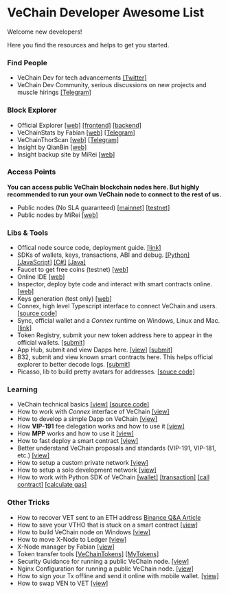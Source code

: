 # VeChain Developer Awesome List

Welcome new developers!

Here you find the resources and helps to get you started.

### Find People

- VeChain Dev for tech advancements [[Twitter]](https://twitter.com/vechaindev)
- VeChain Dev Community, serious discussions on new projects and muscle hirings [[Telegram]](https://t.me/VeChainDevCommunity)

### Block Explorer
- Official Explorer [[web]](https://explore.vechain.org/) [[frontend]](https://github.com/vechain/explorer) [[backend]](https://github.com/vechain/mass)
- VeChainStats by Fabian [[web]](https://vechainstats.com/) [[Telegram]](https://t.me/vechainstats)
- VeChainThorScan [[web]](https://vechainthorscan.com) [[Telegram]](https://t.me/vechainthorscan)
- Insight by QianBin [[web]](https://insight.vecha.in)
- Insight backup site by MiRei [[web]](https://explore.veblocks.net/)

### Access Points

**You can access public VeChain blockchain nodes here. But highly recommended to run your own VeChain node to connect to the rest of us.**

- Public nodes (No SLA guaranteed) [[mainnet]](https://sync-mainnet.vechain.org/) [[testnet]](https://sync-testnet.vechain.org/)
- Public nodes by MiRei [[web]](https://github.com/mirei83/VeChain-PublicNodes)

### Libs & Tools

- Offical node source code, deployment guide. [[link]](https://github.com/vechain/thor)
- SDKs of wallets, keys, transactions, ABI and debug.  [[Python]](https://github.com/vechain/thor-devkit.py) [[JavaScript]](https://github.com/vechain/thor-devkit.js) [[C#]](https://github.com/vechain/thor-devkit.netcore) [[Java]](https://github.com/laalaguer/thor-devkit.java)
- Faucet to get free coins (testnet) [[web]](https://faucet.vecha.in/)
- Online IDE [[web]](https://vechainstore.com/ide)
- Inspector, deploy byte code and interact with smart contracts online. [[web]](https://inspector.vecha.in/)
- Keys generation (test only) [[web]](https://laalaguer.github.io/VeChain-Address/)
- Connex, high level Typescript interface to connect VeChain and users. [[source code]](https://github.com/vechain/connex)
- Sync, official wallet and a *Connex* runtime on Windows, Linux and Mac. [[link]](https://github.com/vechain/thor-sync.electron)
- Token Registry, submit your new token address here to appear in the official wallets. [[submit]](https://github.com/vechain/token-registry)
- App Hub, submit and view Dapps here. [[view]](https://apps.vechain.org/) [[submit]](https://github.com/vechain/app-hub)
- B32, submit and view known smart contracts here. This helps official explorer to better decode logs. [[submit]](https://github.com/vechain/b32)
- Picasso, lib to build pretty avatars for addresses. [[souce code]](https://github.com/vechain/picasso)

### Learning

- VeChain technical basics [[view]](https://docs.vechain.org/) [[source code]](https://github.com/vechain/docs)
- How to work with *Connex* interface of VeChain [[view]](https://docs.vechain.org/)
- How to develop a simple Dapp on VeChain [[view]](https://abyteahead.medium.com/how-to-develop-a-dapp-on-vechain-i-intro-86ccc48ef079?source=your_stories_page-------------------------------------)
- How **VIP-191** fee delegation works and how to use it [[view]](https://abyteahead.medium.com/how-to-integrate-vip-191-i-f50971bb89eb)
- How **MPP** works and how to use it [[view]](https://mirei83.medium.com/how-vechain-mpp-works-and-how-to-use-it-f8affabce7e7)
- How to fast deploy a smart contract [[view]](https://abyteahead.medium.com/how-to-fast-deploy-a-smart-contract-on-vechain-with-bare-hands-eab8d7d96b43)
- Better understand VeChain proposals and standards (VIP-191, VIP-181, etc.) [[view]](https://github.com/vechain/vips/)
- How to setup a custom private network [[view]](https://mirei83.medium.com/vechain-customnetwork-the-bfc-story-f6ede804c94d)
- How to setup a solo development network [[view]](https://mirei83.medium.com/vechain-solo-development-environment-7707f41ac4a7)
- How to work with Python SDK of VeChain [[wallet]](https://mirei83.medium.com/howto-vechain-blockchain-part-1-8eba9b9e2874) [[transaction]](https://mirei83.medium.com/howto-vechain-blockchain-part-2-6ccd31f320c) [[call contract]](https://mirei83.medium.com/howto-vechain-blockchain-part-6-efabbd7b050f) [[calculate gas]](https://mirei83.medium.com/howto-vechain-blockchain-part-7-6b41b1080cd)

### Other Tricks

- How to recover VET sent to an ETH address [Binance Q&A Article](https://support.binance.us/hc/en-us/articles/360050437374-How-to-Recover-VET-Sent-to-an-ETH-Address)
- How to save your VTHO that is stuck on a smart contract [[view]](https://github.com/laalaguer/vechain-withdraw-vtho)
- How to build VeChain node on Windows [[view]](https://mirei83.medium.com/how-to-build-and-use-vechain-thor-in-microsoft-windows-d538c66390e6)
- How to move X-Node to Ledger [[view]](https://mirei83.medium.com/how-to-move-a-vechain-x-node-token-to-a-ledger-nano-hardware-wallet-7935ae218c47) 
- X-Node manager by Fabian [[view]](https://manager.vechainstats.com/)
- Token transfer tools [[VeChainTokens]](https://laalaguer.github.io/vechain-token-transfer/) [[MyTokens]](https://tokens.vecha.in/#/wallets)
- Security Guidance for running a public VeChain node. [[view]](https://github.com/slowmist/vechain-core-nodes-security-checklist/blob/master/README-en.md)
- Nginx Configuration for running a public VeChain node. [[view]](https://gist.github.com/libotony/851b09f9a1a3da935b419e6fe636f9aa)
- How to sign your Tx offline and send it online with mobile wallet. [[view]](https://twitter.com/Martijncvv/status/1291493733230432262?s=20)
- How to swap VEN to VET [[view]](https://vechaininsider.com/guides/a-complete-guide-to-the-vechain-ven-to-vet-token-swap/)
